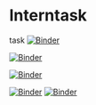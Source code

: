 # Interntask
task
[![Binder](https://mybinder.org/badge_logo.svg)](https://mybinder.org/v2/gh/RimaMonica/Interntask.git/main?labpath=ReproducedmodelfromSciML.ipynb) 

[![Binder](https://mybinder.org/badge_logo.svg)](https://mybinder.org/v2/gh/RimaMonica/Interntask.git/main?labpath=Selfpracticetask.ipynb) 

[![Binder](https://mybinder.org/badge_logo.svg)](https://mybinder.org/v2/gh/RimaMonica/Interntask.git/main?labpath=pytorch_SiMLcode_reproduced.ipynb)

[![Binder](https://mybinder.org/badge_logo.svg)](https://mybinder.org/v2/gh/RimaMonica/Interntask.git/main?labpath=ReceiveddatabyPytorch.ipynb)
[![Binder](https://mybinder.org/badge_logo.svg)](https://mybinder.org/v2/gh/RimaMonica/Interntask.git/main?labpath=receivedsatabyPytorchCorrection.ipynb) 
